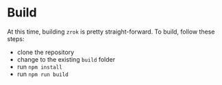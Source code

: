 # Build

At this time, building `zrok` is pretty straight-forward. To build, follow these steps:

* clone the repository
* change to the existing `build` folder
* run `npm install`
* run `npm run build`